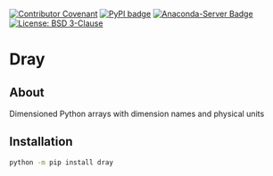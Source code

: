 [![Contributor Covenant](https://img.shields.io/badge/Contributor%20Covenant-2.1-4baaaa.svg)](CODE_OF_CONDUCT.md)
[![PyPI badge](http://img.shields.io/pypi/v/dray.svg)](https://pypi.python.org/pypi/dray)
[![Anaconda-Server Badge](https://anaconda.org/pydray/dray/badges/version.svg)](https://anaconda.org/pydray/dray)
[![License: BSD 3-Clause](https://img.shields.io/badge/License-BSD%203--Clause-blue.svg)](LICENSE)

# Dray

## About

Dimensioned Python arrays with dimension names and physical units

## Installation

```sh
python -m pip install dray
```
